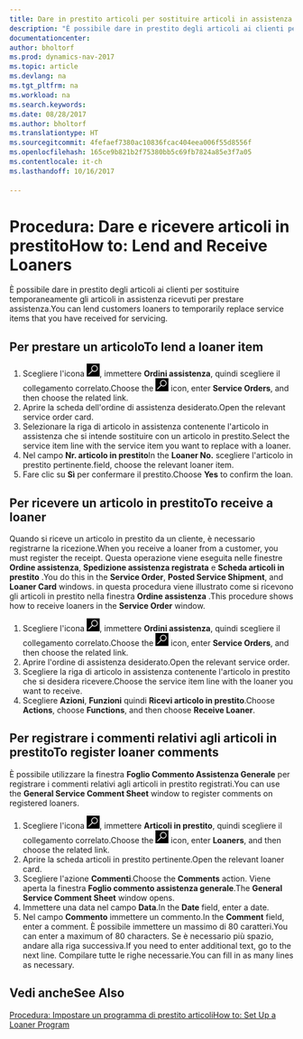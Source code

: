 ```yaml
---
title: Dare in prestito articoli per sostituire articoli in assistenza
description: "È possibile dare in prestito degli articoli ai clienti per sostituire temporaneamente gli articoli in assistenza ricevuti per prestare assistenza."
documentationcenter: 
author: bholtorf
ms.prod: dynamics-nav-2017
ms.topic: article
ms.devlang: na
ms.tgt_pltfrm: na
ms.workload: na
ms.search.keywords: 
ms.date: 08/28/2017
ms.author: bholtorf
ms.translationtype: HT
ms.sourcegitcommit: 4fefaef7380ac10836fcac404eea006f55d8556f
ms.openlocfilehash: 165ce9b821b2f75380bb5c69fb7824a85e3f7a05
ms.contentlocale: it-ch
ms.lasthandoff: 10/16/2017

---
```

# <a name="how-to-lend-and-receive-loaners"></a><span data-ttu-id="805d5-103">Procedura: Dare e ricevere articoli in prestito</span><span class="sxs-lookup"><span data-stu-id="805d5-103">How to: Lend and Receive Loaners</span></span>
<span data-ttu-id="805d5-104">È possibile dare in prestito degli articoli ai clienti per sostituire temporaneamente gli articoli in assistenza ricevuti per prestare assistenza.</span><span class="sxs-lookup"><span data-stu-id="805d5-104">You can lend customers loaners to temporarily replace service items that you have received for servicing.</span></span>  
  
## <a name="to-lend-a-loaner-item"></a><span data-ttu-id="805d5-105">Per prestare un articolo</span><span class="sxs-lookup"><span data-stu-id="805d5-105">To lend a loaner item</span></span>    
1. <span data-ttu-id="805d5-106">Scegliere l'icona ![Cerca pagina o report](media/ui-search/search_small.png "icona Cerca pagina o report"), immettere **Ordini assistenza**, quindi scegliere il collegamento correlato.</span><span class="sxs-lookup"><span data-stu-id="805d5-106">Choose the ![Search for Page or Report](media/ui-search/search_small.png "Search for Page or Report icon") icon, enter **Service Orders**, and then choose the related link.</span></span>  
2. <span data-ttu-id="805d5-107">Aprire la scheda dell'ordine di assistenza desiderato.</span><span class="sxs-lookup"><span data-stu-id="805d5-107">Open the relevant service order card.</span></span>  
3. <span data-ttu-id="805d5-108">Selezionare la riga di articolo in assistenza contenente l'articolo in assistenza che si intende sostituire con un articolo in prestito.</span><span class="sxs-lookup"><span data-stu-id="805d5-108">Select the service item line with the service item you want to replace with a loaner.</span></span>  
4. <span data-ttu-id="805d5-109">Nel campo **Nr. articolo in prestito**</span><span class="sxs-lookup"><span data-stu-id="805d5-109">In the **Loaner No.**</span></span> <span data-ttu-id="805d5-110">scegliere l'articolo in prestito pertinente.</span><span class="sxs-lookup"><span data-stu-id="805d5-110">field, choose the relevant loaner item.</span></span>  
5. <span data-ttu-id="805d5-111">Fare clic su **Sì** per confermare il prestito.</span><span class="sxs-lookup"><span data-stu-id="805d5-111">Choose **Yes** to confirm the loan.</span></span>  

## <a name="to-receive-a-loaner"></a><span data-ttu-id="805d5-112">Per ricevere un articolo in prestito</span><span class="sxs-lookup"><span data-stu-id="805d5-112">To receive a loaner</span></span>  
<span data-ttu-id="805d5-113">Quando si riceve un articolo in prestito da un cliente, è necessario registrarne la ricezione.</span><span class="sxs-lookup"><span data-stu-id="805d5-113">When you receive a loaner from a customer, you must register the receipt.</span></span> <span data-ttu-id="805d5-114">Questa operazione viene eseguita nelle finestre **Ordine assistenza**, **Spedizione assistenza registrata** e  **Scheda articoli in prestito** .</span><span class="sxs-lookup"><span data-stu-id="805d5-114">You do this in the **Service Order**, **Posted Service Shipment**, and **Loaner Card** windows.</span></span> <span data-ttu-id="805d5-115">in questa procedura viene illustrato come si ricevono gli articoli in prestito nella finestra **Ordine assistenza** .</span><span class="sxs-lookup"><span data-stu-id="805d5-115">This procedure shows how to receive loaners in the **Service Order** window.</span></span>  
  
1. <span data-ttu-id="805d5-116">Scegliere l'icona ![Cerca pagina o report](media/ui-search/search_small.png "icona Cerca pagina o report"), immettere **Ordini assistenza**, quindi scegliere il collegamento correlato.</span><span class="sxs-lookup"><span data-stu-id="805d5-116">Choose the ![Search for Page or Report](media/ui-search/search_small.png "Search for Page or Report icon") icon, enter **Service Orders**, and then choose the related link.</span></span>  
2. <span data-ttu-id="805d5-117">Aprire l'ordine di assistenza desiderato.</span><span class="sxs-lookup"><span data-stu-id="805d5-117">Open the relevant service order.</span></span>  
3. <span data-ttu-id="805d5-118">Scegliere la riga di articolo in assistenza contenente l'articolo in prestito che si desidera ricevere.</span><span class="sxs-lookup"><span data-stu-id="805d5-118">Choose the service item line with the loaner you want to receive.</span></span>  
4. <span data-ttu-id="805d5-119">Scegliere **Azioni**, **Funzioni** quindi **Ricevi articolo in prestito**.</span><span class="sxs-lookup"><span data-stu-id="805d5-119">Choose **Actions**, choose **Functions**, and then choose **Receive Loaner**.</span></span>  

## <a name="to-register-loaner-comments"></a><span data-ttu-id="805d5-120">Per registrare i commenti relativi agli articoli in prestito</span><span class="sxs-lookup"><span data-stu-id="805d5-120">To register loaner comments</span></span>  
<span data-ttu-id="805d5-121">È possibile utilizzare la finestra **Foglio Commento Assistenza Generale** per registrare i commenti relativi agli articoli in prestito registrati.</span><span class="sxs-lookup"><span data-stu-id="805d5-121">You can use the **General Service Comment Sheet** window to register comments on registered loaners.</span></span>  
  
1. <span data-ttu-id="805d5-122">Scegliere l'icona ![Cerca pagina o report](media/ui-search/search_small.png "icona Cerca pagina o report"), immettere **Articoli in prestito**, quindi scegliere il collegamento correlato.</span><span class="sxs-lookup"><span data-stu-id="805d5-122">Choose the ![Search for Page or Report](media/ui-search/search_small.png "Search for Page or Report icon") icon, enter **Loaners**, and then choose the related link.</span></span>  
2. <span data-ttu-id="805d5-123">Aprire la scheda articoli in prestito pertinente.</span><span class="sxs-lookup"><span data-stu-id="805d5-123">Open the relevant loaner card.</span></span>  
3. <span data-ttu-id="805d5-124">Scegliere l'azione **Commenti**.</span><span class="sxs-lookup"><span data-stu-id="805d5-124">Choose the **Comments** action.</span></span> <span data-ttu-id="805d5-125">Viene aperta la finestra **Foglio commento assistenza generale**.</span><span class="sxs-lookup"><span data-stu-id="805d5-125">The **General Service Comment Sheet** window opens.</span></span>  
4. <span data-ttu-id="805d5-126">Immettere una data nel campo **Data**.</span><span class="sxs-lookup"><span data-stu-id="805d5-126">In the **Date** field, enter a date.</span></span>  
5. <span data-ttu-id="805d5-127">Nel campo **Commento** immettere un commento.</span><span class="sxs-lookup"><span data-stu-id="805d5-127">In the **Comment** field, enter a comment.</span></span> <span data-ttu-id="805d5-128">È possibile immettere un massimo di 80 caratteri.</span><span class="sxs-lookup"><span data-stu-id="805d5-128">You can enter a maximum of 80 characters.</span></span> <span data-ttu-id="805d5-129">Se è necessario più spazio, andare alla riga successiva.</span><span class="sxs-lookup"><span data-stu-id="805d5-129">If you need to enter additional text, go to the next line.</span></span> <span data-ttu-id="805d5-130">Compilare tutte le righe necessarie.</span><span class="sxs-lookup"><span data-stu-id="805d5-130">You can fill in as many lines as necessary.</span></span>  
  
## <a name="see-also"></a><span data-ttu-id="805d5-131">Vedi anche</span><span class="sxs-lookup"><span data-stu-id="805d5-131">See Also</span></span>  
[<span data-ttu-id="805d5-132">Procedura: Impostare un programma di prestito articoli</span><span class="sxs-lookup"><span data-stu-id="805d5-132">How to: Set Up a Loaner Program</span></span>](service-how-setup-loaner-program.md)   

